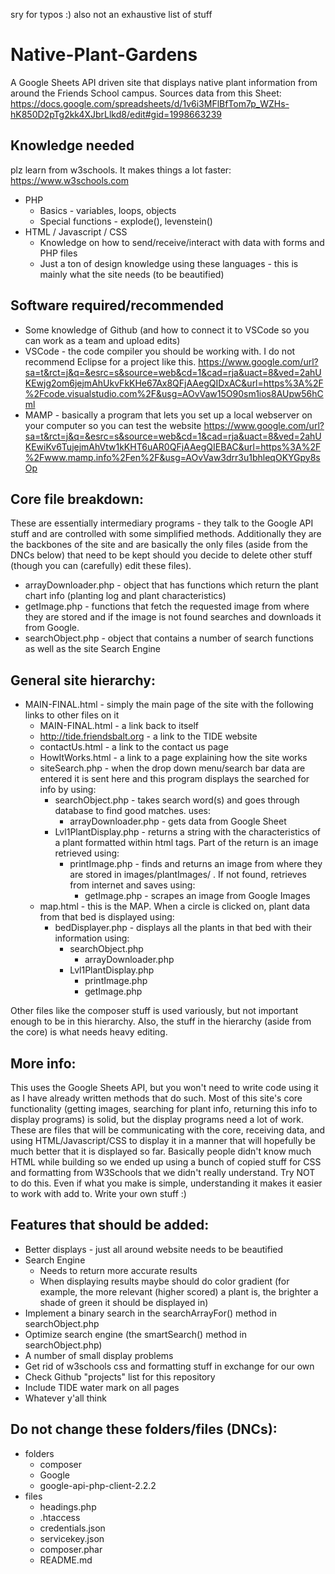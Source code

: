sry for typos :) also not an exhaustive list of stuff
# Native-Plant-Gardens
A Google Sheets API driven site that displays native plant information from around the Friends School campus.
Sources data from this Sheet: https://docs.google.com/spreadsheets/d/1v6i3MFlBfTom7p_WZHs-hK850D2pTg2kk4XJbrLlkd8/edit#gid=1998663239
## Knowledge needed
plz learn from w3schools. It makes things a lot faster: https://www.w3schools.com
  * PHP
    * Basics - variables, loops, objects
    * Special functions - explode(), levenstein()
  * HTML / Javascript / CSS
    * Knowledge on how to send/receive/interact with data with forms and PHP files
    * Just a ton of design knowledge using these languages - this is mainly what the site needs (to be beautified)
    
## Software required/recommended
  * Some knowledge of Github (and how to connect it to VSCode so you can work as a team and upload edits)
  * VSCode - the code compiler you should be working with. I do not recommend Eclipse for a project like this.
  https://www.google.com/url?sa=t&rct=j&q=&esrc=s&source=web&cd=1&cad=rja&uact=8&ved=2ahUKEwjg2om6jejmAhUkvFkKHe67Ax8QFjAAegQIDxAC&url=https%3A%2F%2Fcode.visualstudio.com%2F&usg=AOvVaw15O90sm1ios8AUpw56hCml
  * MAMP - basically a program that lets you set up a local webserver on your computer so you can test the website
  https://www.google.com/url?sa=t&rct=j&q=&esrc=s&source=web&cd=1&cad=rja&uact=8&ved=2ahUKEwiKv6TujejmAhVtw1kKHT6uAR0QFjAAegQIEBAC&url=https%3A%2F%2Fwww.mamp.info%2Fen%2F&usg=AOvVaw3drr3u1bhleqOKYGpy8sOp
  
## Core file breakdown:
  These are essentially intermediary programs - they talk to the Google API stuff and are controlled with some simplified methods. Additionally they are the backbones of the site and are basically the only files (aside from the DNCs below) that need to be kept should you decide to delete other stuff (though you can (carefully) edit these files).
  * arrayDownloader.php - object that has functions which return the plant chart info (planting log and plant characteristics)
  * getImage.php - functions that fetch the requested image from where they are stored and if the image is not found searches and downloads it from Google.
  * searchObject.php - object that contains a number of search functions as well as the site Search Engine
  
## General site hierarchy:
  * MAIN-FINAL.html - simply the main page of the site with the following links to other files on it
    * MAIN-FINAL.html - a link back to itself
    * http://tide.friendsbalt.org - a link to the TIDE website
    * contactUs.html - a link to the contact us page
    * HowItWorks.html - a link to a page explaining how the site works
    * siteSearch.php - when the drop down menu/search bar data are entered it is sent here and this program displays the searched for info by using:
      * searchObject.php - takes search word(s) and goes through database to find good matches. uses:
        * arrayDownloader.php - gets data from Google Sheet
      * Lvl1PlantDisplay.php - returns a string with the characteristics of a plant formatted within html tags. Part of the return is an image retrieved using:
        * printImage.php - finds and returns an image from where they are stored in images/plantImages/ . If not found, retrieves from internet and saves using:
          * getImage.php - scrapes an image from Google Images
     * map.html - this is the MAP. When a circle is clicked on, plant data from that bed is displayed using:
       * bedDisplayer.php - displays all the plants in that bed with their information using:
         * searchObject.php
           * arrayDownloader.php
         * Lvl1PlantDisplay.php
           * printImage.php
           * getImage.php
           
Other files like the composer stuff is used variously, but not important enough to be in this hierarchy. Also, the stuff in the hierarchy (aside from the core) is what needs heavy editing.
  
## More info:
This uses the Google Sheets API, but you won't need to write code using it as I have already written methods that do such. Most of this site's core functionality (getting images, searching for plant info, returning this info to display programs) is solid, but the display programs need a lot of work. These are files that will be communicating with the core, receiving data, and using HTML/Javascript/CSS to display it in a manner that will hopefully be much better that it is displayed so far. 
Basically people didn't know much HTML while building so we ended up using a bunch of copied stuff for CSS and formatting from W3Schools that we didn't really understand. Try NOT to do this. Even if what you make is simple, understanding it makes it easier to work with add to. Write your own stuff :)

## Features that should be added:
  * Better displays - just all around website needs to be beautified
  * Search Engine 
    * Needs to return more accurate results
    * When displaying results maybe should do color gradient (for example, the more relevant (higher scored) a plant is, the brighter a shade of green it should be displayed in)
  * Implement a binary search in the searchArrayFor() method in searchObject.php
  * Optimize search engine (the smartSearch() method in searchObject.php)
  * A number of small display problems
  * Get rid of w3schools css and formatting stuff in exchange for our own
  * Check Github "projects" list for this repository
  * Include TIDE water mark on all pages
  * Whatever y'all think
  
## Do not change these folders/files (DNCs):
 * folders
   * composer
   * Google
   * google-api-php-client-2.2.2
 * files
   * headings.php
   * .htaccess
   * credentials.json
   * servicekey.json
   * composer.phar
   * README.md
   
